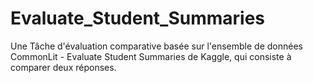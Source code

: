 # Evaluate_Student_Summaries
Une Tâche d'évaluation comparative basée sur l'ensemble de données CommonLit - Evaluate Student Summaries de Kaggle, qui consiste à comparer deux réponses.
